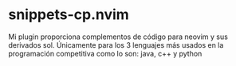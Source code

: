 # snippets-cp.nvim

Mi plugin proporciona complementos de código para neovim y sus derivados sol. Únicamente para los 3 lenguajes más usados en la programación competitiva como lo son: java, c++ y python
